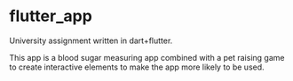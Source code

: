 # flutter_app
University assignment written in dart+flutter. 

This app is a blood sugar measuring app combined with a pet raising game to create interactive elements to make the app more likely to be used. 
